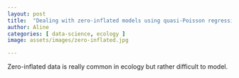 ```yaml
---
layout: post
title:  "Dealing with zero-inflated models using quasi-Poisson regressions"
author: Aline
categories: [ data-science, ecology ]
image: assets/images/zero-inflated.jpg

---
```


Zero-inflated data is really common in ecology but rather difficult to model.



 
